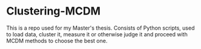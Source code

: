 # Clustering-MCDM
This is a repo used for my Master's thesis. Consists of Python scripts, used to load data, cluster it, measure it or otherwise judge it and proceed with MCDM methods to choose the best one.
